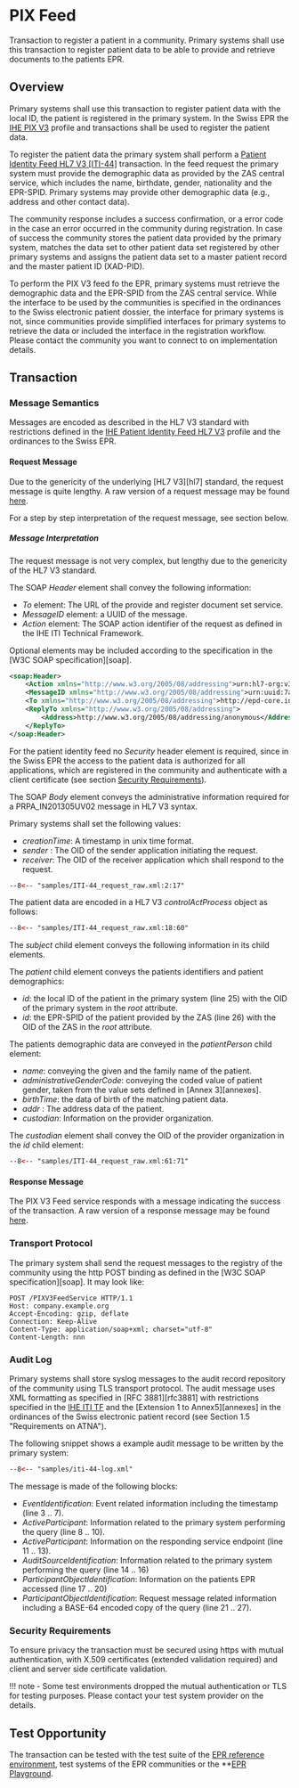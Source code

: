 # PIX Feed

Transaction to register a patient in a community. Primary systems shall use this transaction to register
patient data to be able to provide and retrieve documents to the patients EPR.

## Overview

Primary systems shall use this transaction to register patient data with the local ID, the patient is
registered in the primary system. In the Swiss EPR the [IHE PIX V3](https://profiles.ihe.net/ITI/TF/Volume1/ch-23.html)
profile and transactions shall be used to register the patient data.  

To register the patient data the primary system shall perform a
[Patient Identity Feed HL7 V3 \[ITI-44\]](https://profiles.ihe.net/ITI/TF/Volume2/ITI-44.html)
transaction. In the feed request the primary system must provide the demographic data as provided by
the ZAS central service, which includes the name, birthdate, gender, nationality and the EPR-SPID.
Primary systems may provide other demographic data (e.g., address and other contact data).

The community response includes a success confirmation, or a error code in the case an error
occurred in the community during registration. In case of success the community stores the patient data
provided by the primary system, matches the data set to other patient data set registered by other
primary systems and assigns the patient data set to a master patient record and the master patient ID
(XAD-PID).

To perform the PIX V3 feed fo the EPR, primary systems must retrieve the demographic data and the
EPR-SPID from the ZAS central service. While the interface to be used by the communities is specified in
the ordinances to the Swiss electronic patient dossier, the interface for primary systems is not, since
communities provide simplified interfaces for primary systems to retrieve the data or included the
interface in the registration workflow. Please contact the community you want to connect to on
implementation details.   

## Transaction

### Message Semantics

Messages are encoded as described in the HL7 V3 standard with restrictions defined in the
[IHE Patient Identity Feed HL7 V3](https://profiles.ihe.net/ITI/TF/Volume2/ITI-44.html) profile
and the ordinances to the Swiss EPR.

#### Request Message

Due to the genericity of the underlying [HL7 V3][hl7] standard, the request
message is quite lengthy. A raw version of a request message may be found
[here](https://github.com/ehealthsuisse/EPR-by-example/tree/main/samples/ITI-44_request_raw.xml).

For a step by step interpretation of the request message, see section below.

##### Message Interpretation

The request message is not very complex, but lengthy due to the genericity of the HL7 V3 standard.

The SOAP *Header* element shall convey the following information:

- *To* element: The URL of the provide and register document set service.
- *MessageID* element: a UUID of the message.
- *Action* element: The SOAP action identifier of the request as defined in the IHE ITI Technical Framework.

Optional elements may be included according to the specification in the [W3C SOAP specification][soap].

```xml title="SOAP header" linenums="1" hl_lines="3-5"
<soap:Header>
  	<Action xmlns="http://www.w3.org/2005/08/addressing">urn:hl7-org:v3:PRPA_IN201301UV02</Action>
	<MessageID xmlns="http://www.w3.org/2005/08/addressing">urn:uuid:7a180388-6ba7-4cbc-bffe-dfcdc4e602b7</MessageID>
	<To xmlns="http://www.w3.org/2005/08/addressing">http://epd-core.int.adswissnet.healthcare/mpi/pixmanager</To>
	<ReplyTo xmlns="http://www.w3.org/2005/08/addressing">
	    <Address>http://www.w3.org/2005/08/addressing/anonymous</Address>
	</ReplyTo>
</soap:Header>
```

For the patient identity feed no *Security* header element is required, since in the Swiss EPR the access to the patient
data is authorized for all applications, which are registered in the community and authenticate with a client certificate
(see section [Security Requirements](PIXFeed.md#security-requirements)).

The SOAP *Body* element conveys the administrative information required for a PRPA_IN201305UV02 message in HL7 V3 syntax.

Primary systems shall set the following values:

- *creationTime*: A timestamp in unix time format.
- *sender* : The OID of the sender application initiating the request.
- *receiver*: The OID of the receiver application which shall respond to the request.

```xml title="PRPA_IN201301UV02 message" linenums="2"
--8<-- "samples/ITI-44_request_raw.xml:2:17"
```

The patient data are encoded in a HL7 V3 *controlActProcess* object as follows:

```xml title="controlActProcess element" linenums="18"
--8<-- "samples/ITI-44_request_raw.xml:18:60"
```

The *subject* child element conveys the following information in its child elements.

The *patient* child element conveys the patients identifiers and patient demographics: 

- *id*: the local ID of the patient in the primary system (line 25) with the OID of the primary system in the *root* attribute. 
- *id*: the EPR-SPID of the patient provided by the ZAS (line 26) with the OID of the ZAS in the *root* attribute.  

The patients demographic data are conveyed in the *patientPerson* child element:

- *name*: conveying the given and the family name of the patient.
- *administrativeGenderCode*: conveying the coded value of patient gender, taken from the value sets defined in
[Annex 3][annexes].  
- *birthTime*: the data of birth of the matching patient data.
- *addr* : The address data of the patient.
- *custodian*: Information on the provider organization.

The *custodian* element shall convey the OID of the provider organization in the *id* child element:

```xml title="custodian element" linenums="61"
--8<-- "samples/ITI-44_request_raw.xml:61:71"
```

#### Response Message

The PIX V3 Feed service responds with a message indicating the success of the transaction. A raw version of a response message may be found [here](https://github.com/ehealthsuisse/EPR-by-example/tree/main/samples/ITI-44_response.xml).

### Transport Protocol

The primary system shall send the request messages to the registry of the community using the http POST binding as defined in the [W3C SOAP specification][soap]. It may look like:  

```http linenums="1"
POST /PIXV3FeedService HTTP/1.1
Host: company.example.org
Accept-Encoding: gzip, deflate
Connection: Keep-Alive
Content-Type: application/soap+xml; charset="utf-8"
Content-Length: nnn  
```

### Audit Log

Primary systems shall store syslog messages to the audit record repository of the community using TLS transport protocol.
The audit message uses XML formatting as specified in [RFC 3881][rfc3881] with restrictions
specified in the [IHE ITI TF](https://ehealthsuisse.ihe-europe.net/gss/audit-messages/view.seam?id=701) and the
[Extension 1 to Annex5][annexes] in the ordinances of the Swiss electronic patient record (see Section
1.5 "Requirements on ATNA").  

The following snippet shows a example audit message to be written by the primary system:

```xml title="iti-44-log.xml" linenums="1"
--8<-- "samples/iti-44-log.xml"
```

The message is made of the following blocks:

- *EventIdentification*: Event related information including the timestamp (line 3 .. 7).
- *ActiveParticipant*: Information related to the primary system performing the query (line 8 .. 10).
- *ActiveParticipant*: Information on the responding service endpoint (line 11 .. 13).
- *AuditSourceIdentification*: Information related to the primary system performing the query (line 14 .. 16)
- *ParticipantObjectIdentification*: Information on the patients EPR accessed (line 17 .. 20)
- *ParticipantObjectIdentification*: Request message related information including a BASE-64 encoded copy of the query (line 21 .. 27).

### Security Requirements  

To ensure privacy the transaction must be secured using https with mutual authentication, with X.509 certificates
(extended validation required) and client and server side certificate validation.

!!! note
    - Some test environments dropped the mutual authentication or TLS for testing purposes. Please contact your test system provider on the details.

## Test Opportunity

The transaction can be tested with the test suite of the [EPR reference environment](gazelle.md), test systems of the EPR communities or the **[EPR Playground](playground.md).
